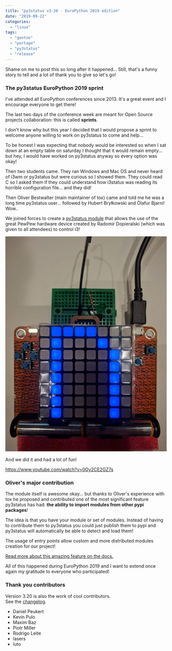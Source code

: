 ```yaml
---
title: "py3status v3.20 - EuroPython 2019 edition"
date: "2019-09-22"
categories: 
  - "linux"
tags: 
  - "gentoo"
  - "portage"
  - "py3status"
  - "release"
---
```


Shame on me to post this so long after it happened... Still, that's a funny story to tell and a lot of thank you to give so let's go!

### The py3status EuroPython 2019 sprint

I've attended all EuroPython conferences since 2013. It's a great event and I encourage everyone to get there!

The last two days of the conference week are meant for Open Source projects collaboration: this is called **sprints**.

I don't know why but this year I decided that I would propose a sprint to welcome anyone willing to work on py3status to come and help...

To be honest I was expecting that nobody would be interested so when I sat down at an empty table on saturday I thought that it would remain empty... but hey, I would have worked on py3status anyway so every option was okay!

Then two students came. They ran Windows and Mac OS and never heard of i3wm or py3status but were curious so I showed them. They could read C so I asked them if they could understand how i3status was reading its horrible configuration file... and they did!

Then Oliver Bestwalter (main maintainer of tox) came and told me he was a long time py3status user... followed by Hubert Bryłkowski and Ólafur Bjarni! Wow..

We joined forces to create a [py3status module](https://github.com/obestwalter/py3status-pewpew) that allows the use of the great PewPew hardware device created by Radomir Dopieralski (which was given to all attendees) to control i3!

![](images/IMG_20190709_120956-768x1024.jpg)

And we did it and had a lot of fun!

https://www.youtube.com/watch?v=0Oy2CE2GZ7s

### Oliver's major contribution

The module itself is awesome okay... but thanks to Oliver's experience with tox he proposed and contributed one of the most significant feature py3status has had: **the ability to import modules from other pypi packages**!

The idea is that you have your module or set of modules. Instead of having to contribute them to py3status you could just publish them to pypi and py3status will automatically be able to detect and load them!

The usage of entry points allow custom and more distributed modules creation for our project!

[Read more about this amazing feature on the docs.](https://py3status.readthedocs.io/en/latest/writing_modules.html#publishing-custom-modules-on-pypi)

All of this happened during EuroPython 2019 and I want to extend once again my gratitude to everyone who participated!

### Thank you contributors

Version 3.20 is also the work of cool contributors.  
See the [changelog](https://github.com/ultrabug/py3status/blob/master/CHANGELOG).

- Daniel Peukert
- Kevin Pulo
- Maxim Baz
- Piotr Miller
- Rodrigo Leite
- lasers
- luto
